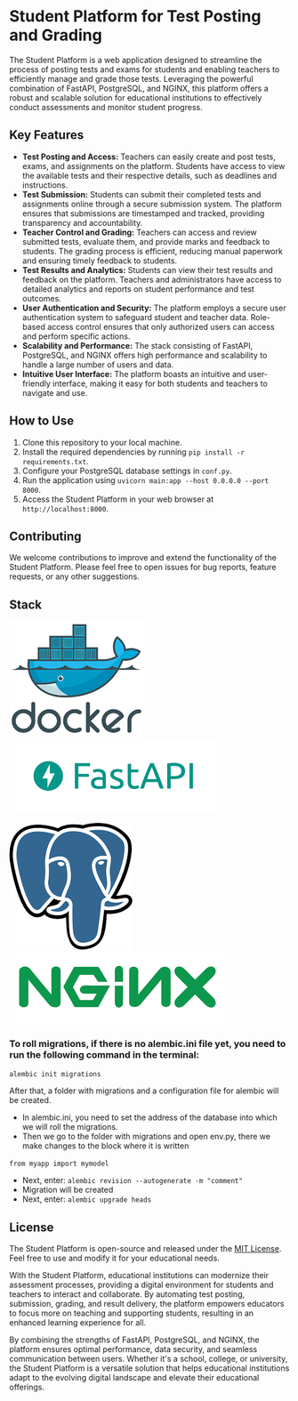 # Student Platform for Test Posting and Grading

The Student Platform is a web application designed to streamline the process of posting tests and exams for students and enabling teachers to efficiently manage and grade those tests. Leveraging the powerful combination of FastAPI, PostgreSQL, and NGINX, this platform offers a robust and scalable solution for educational institutions to effectively conduct assessments and monitor student progress.

## Key Features

* **Test Posting and Access:** Teachers can easily create and post tests, exams, and assignments on the platform. Students have access to view the available tests and their respective details, such as deadlines and instructions.
* **Test Submission:** Students can submit their completed tests and assignments online through a secure submission system. The platform ensures that submissions are timestamped and tracked, providing transparency and accountability.
* **Teacher Control and Grading:** Teachers can access and review submitted tests, evaluate them, and provide marks and feedback to students. The grading process is efficient, reducing manual paperwork and ensuring timely feedback to students.
* **Test Results and Analytics:** Students can view their test results and feedback on the platform. Teachers and administrators have access to detailed analytics and reports on student performance and test outcomes.
* **User Authentication and Security:** The platform employs a secure user authentication system to safeguard student and teacher data. Role-based access control ensures that only authorized users can access and perform specific actions.
* **Scalability and Performance:** The stack consisting of FastAPI, PostgreSQL, and NGINX offers high performance and scalability to handle a large number of users and data.
* **Intuitive User Interface:** The platform boasts an intuitive and user-friendly interface, making it easy for both students and teachers to navigate and use.

## How to Use

1. Clone this repository to your local machine.
2. Install the required dependencies by running `pip install -r requirements.txt`.
3. Configure your PostgreSQL database settings in `conf.py`.
4. Run the application using `uvicorn main:app --host 0.0.0.0 --port 8000`.
5. Access the Student Platform in your web browser at `http://localhost:8000`.

## Contributing

We welcome contributions to improve and extend the functionality of the Student Platform. Please feel free to open issues for bug reports, feature requests, or any other suggestions.

## Stack

![1689890384738](image/README/1689890384738.png)![1689890394731](image/README/1689890394731.png)

![1689890424011](image/README/1689890424011.png)![1689890434776](image/README/1689890434776.png)




### To roll migrations, if there is no alembic.ini file yet, you need to run the following command in the terminal:

```
alembic init migrations
```

After that, a folder with migrations and a configuration file for alembic will be created.

- In alembic.ini, you need to set the address of the database into which we will roll the migrations.
- Then we go to the folder with migrations and open env.py, there we make changes to the block where it is written

`from myapp import mymodel`


- Next, enter: ```alembic revision --autogenerate -m "comment"```
- Migration will be created
- Next, enter: ```alembic upgrade heads```


## License

The Student Platform is open-source and released under the [MIT License](https://chat.openai.com/c/LICENSE). Feel free to use and modify it for your educational needs.

With the Student Platform, educational institutions can modernize their assessment processes, providing a digital environment for students and teachers to interact and collaborate. By automating test posting, submission, grading, and result delivery, the platform empowers educators to focus more on teaching and supporting students, resulting in an enhanced learning experience for all.

By combining the strengths of FastAPI, PostgreSQL, and NGINX, the platform ensures optimal performance, data security, and seamless communication between users. Whether it's a school, college, or university, the Student Platform is a versatile solution that helps educational institutions adapt to the evolving digital landscape and elevate their educational offerings.
